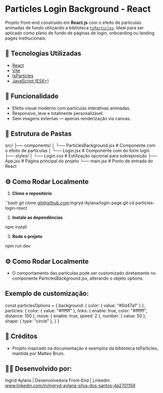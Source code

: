 # Particles Login Background - React

Projeto front-end construído em **React.js** com o efeito de partículas animadas de fundo utilizando a biblioteca [`tsParticles`](https://particles.js.org/). Ideal para ser aplicado como plano de fundo de páginas de login, onboarding ou landing pages institucionais.

## 🚀 Tecnologias Utilizadas

- [React](https://reactjs.org/)
- [Vite](https://vitejs.dev/)
- [tsParticles](https://particles.js.org/)
- [JavaScript (ES6+)](https://developer.mozilla.org/pt-BR/docs/Web/JavaScript)

## 🎯 Funcionalidade

- Efeito visual moderno com partículas interativas animadas.
- Responsivo, leve e totalmente personalizável.
- Sem imagens externas — apenas renderização via canvas.

## 📂 Estrutura de Pastas

src/
├── components/
│ └── ParticlesBackground.jsx # Componente com o efeito de partículas
│ └── Login.jsx # Componente com do form login
├── styles/
│ └── Login.css # Estilização opcional para sobreposição
├── App.jsx # Página principal do projeto
└── main.jsx # Ponto de entrada do React


## ⚙️ Como Rodar Localmente

1. **Clone o repositório**

``bash
git clone git@github.com:Ingryd-Aylana/login-page.git
cd particles-login-react

2. **Instale as dependências**

npm install

3. **Rode o projeto** 

npm run dev

## ⚙️ Como Rodar Localmente

 - O comportamento das partículas pode ser customizado diretamente no componente ParticlesBackground.jsx, alterando o objeto options.


## Exemplo de customização:

const particlesOptions = {
  background: { color: { value: "#0d47a1" } },
  particles: {
    color: { value: "#ffffff" },
    links: { enable: true, color: "#ffffff", distance: 150 },
    move: { enable: true, speed: 2 },
    number: { value: 50 },
    shape: { type: "circle" },
  }
}

 ## 🧠 Créditos
- Projeto inspirado na documentação e exemplos da biblioteca tsParticles, mantida por Matteo Bruni.

## 🧑‍💻 Desenvolvido por:

Ingrid Aylana | Desenvolvedora Front-End | Linkedin: www.linkedin.com/in/ingryd-aylana-silva-dos-santos-4a2701158